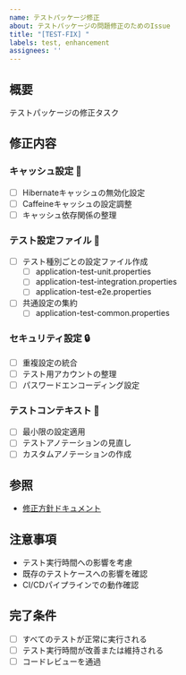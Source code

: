 ```yaml
---
name: テストパッケージ修正
about: テストパッケージの問題修正のためのIssue
title: "[TEST-FIX] "
labels: test, enhancement
assignees: ''
---
```


## 概要
テストパッケージの修正タスク

## 修正内容
<!-- 該当する項目にチェックを入れてください -->

### キャッシュ設定 🔄
- [ ] Hibernateキャッシュの無効化設定
- [ ] Caffeineキャッシュの設定調整
- [ ] キャッシュ依存関係の整理

### テスト設定ファイル 📝
- [ ] テスト種別ごとの設定ファイル作成
  - [ ] application-test-unit.properties
  - [ ] application-test-integration.properties
  - [ ] application-test-e2e.properties
- [ ] 共通設定の集約
  - [ ] application-test-common.properties

### セキュリティ設定 🔒
- [ ] 重複設定の統合
- [ ] テスト用アカウントの整理
- [ ] パスワードエンコーディング設定

### テストコンテキスト 🔧
- [ ] 最小限の設定適用
- [ ] テストアノテーションの見直し
- [ ] カスタムアノテーションの作成

## 参照
- [修正方針ドキュメント](docs/test_fixes.md)

## 注意事項
- テスト実行時間への影響を考慮
- 既存のテストケースへの影響を確認
- CI/CDパイプラインでの動作確認

## 完了条件
- [ ] すべてのテストが正常に実行される
- [ ] テスト実行時間が改善または維持される
- [ ] コードレビューを通過